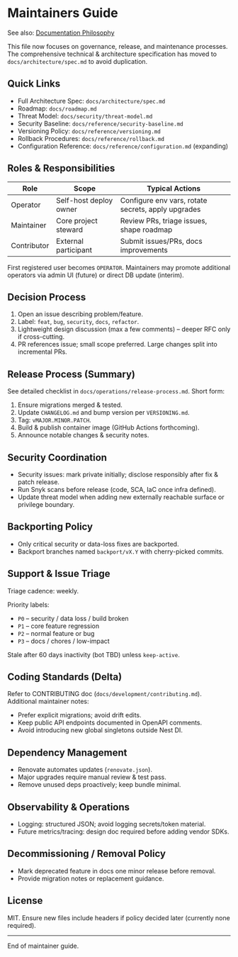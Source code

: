 # Maintainers Guide

<!-- Added link to documentation philosophy for clarity on artifact roles -->
See also: [Documentation Philosophy](./DOCUMENTATION_PHILOSOPHY.md)

This file now focuses on governance, release, and maintenance processes. The comprehensive technical & architecture specification has moved to `docs/architecture/spec.md` to avoid duplication.

## Quick Links

- Full Architecture Spec: `docs/architecture/spec.md`
- Roadmap: `docs/roadmap.md`
- Threat Model: `docs/security/threat-model.md`
- Security Baseline: `docs/reference/security-baseline.md`
- Versioning Policy: `docs/reference/versioning.md`
- Rollback Procedures: `docs/reference/rollback.md`
- Configuration Reference: `docs/reference/configuration.md` (expanding)

## Roles & Responsibilities

| Role | Scope | Typical Actions |
|------|-------|-----------------|
| Operator | Self-host deploy owner | Configure env vars, rotate secrets, apply upgrades |
| Maintainer | Core project steward | Review PRs, triage issues, shape roadmap |
| Contributor | External participant | Submit issues/PRs, docs improvements |

First registered user becomes `OPERATOR`. Maintainers may promote additional operators via admin UI (future) or direct DB update (interim).

## Decision Process

1. Open an issue describing problem/feature.
2. Label: `feat`, `bug`, `security`, `docs`, `refactor`.
3. Lightweight design discussion (max a few comments) – deeper RFC only if cross-cutting.
4. PR references issue; small scope preferred. Large changes split into incremental PRs.

## Release Process (Summary)

See detailed checklist in `docs/operations/release-process.md`. Short form:

1. Ensure migrations merged & tested.
2. Update `CHANGELOG.md` and bump version per `VERSIONING.md`.
3. Tag: `vMAJOR.MINOR.PATCH`.
4. Build & publish container image (GitHub Actions forthcoming).
5. Announce notable changes & security notes.

## Security Coordination

- Security issues: mark private initially; disclose responsibly after fix & patch release.
- Run Snyk scans before release (code, SCA, IaC once infra defined).
- Update threat model when adding new externally reachable surface or privilege boundary.

## Backporting Policy

- Only critical security or data-loss fixes are backported.
- Backport branches named `backport/vX.Y` with cherry-picked commits.

## Support & Issue Triage

Triage cadence: weekly.

Priority labels:

- `P0` – security / data loss / build broken
- `P1` – core feature regression
- `P2` – normal feature or bug
- `P3` – docs / chores / low-impact

Stale after 60 days inactivity (bot TBD) unless `keep-active`.

## Coding Standards (Delta)

Refer to CONTRIBUTING doc (`docs/development/contributing.md`). Additional maintainer notes:

- Prefer explicit migrations; avoid drift edits.
- Keep public API endpoints documented in OpenAPI comments.
- Avoid introducing new global singletons outside Nest DI.

## Dependency Management

- Renovate automates updates (`renovate.json`).
- Major upgrades require manual review & test pass.
- Remove unused deps proactively; keep bundle minimal.

## Observability & Operations

- Logging: structured JSON; avoid logging secrets/token material.
- Future metrics/tracing: design doc required before adding vendor SDKs.

## Decommissioning / Removal Policy

- Mark deprecated feature in docs one minor release before removal.
- Provide migration notes or replacement guidance.

## License

MIT. Ensure new files include headers if policy decided later (currently none required).

---
End of maintainer guide.

